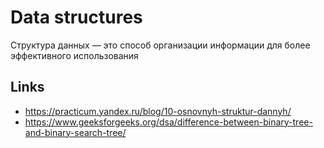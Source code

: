 # Data structures

Структура данных — это способ организации информации для более эффективного использования

## Links

- https://practicum.yandex.ru/blog/10-osnovnyh-struktur-dannyh/
- https://www.geeksforgeeks.org/dsa/difference-between-binary-tree-and-binary-search-tree/


